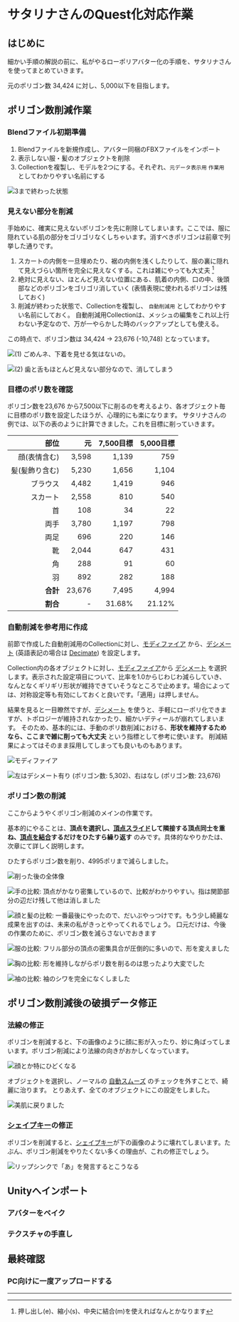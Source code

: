# サタリナさんのQuest化対応作業

## はじめに

細かい手順の解説の前に、私がやるローポリアバター化の手順を、サタリナさんを使ってまとめていきます。

元のポリゴン数 34,424 に対し、5,000以下を目指します。

## ポリゴン数削減作業

### Blendファイル初期準備

1. Blendファイルを新規作成し、アバター同梱のFBXファイルをインポート
2. 表示しない服・髪のオブジェクトを削除
3. Collectionを複製し、モデルを2つにする。それぞれ、`元データ表示用` `作業用` としてわかりやすい名前にする

![3まで終わった状態](./src/02_satalina_san_decimate/images/00_01_workspace.png)

### 見えない部分を削減

手始めに、確実に見えないポリゴンを先に削除してしまいます。ここでは、服に隠れている肌の部分をゴリゴリなくしちゃいます。消すべきポリゴンは前章で列挙した通りです。

1. スカートの内側を一旦埋めたり、裾の内側を浅くしたりして、服の裏に隠れて見えづらい箇所を完全に見えなくする。これは雑にやっても大丈夫 [^3-1]
2. 絶対に見えない、ほとんど見えない位置にある、肌着の内側、口の中、後頭部などのポリゴンをゴリゴリ消していく (表情表現に使われるポリゴンは残しておく)
3. 削減が終わった状態で、Collectionを複製し、 `自動削減用` としてわかりやすい名前にしておく。
自動削減用Collectionは、メッシュの編集をこれ以上行わない予定なので、万が一やらかした時のバックアップとしても使える。

この時点で、ポリゴン数は 34,424 → 23,676 (-10,748) となっています。

![(1) ごめんネ、下着を見せる気はないの。](./src/02_satalina_san_decimate/images/01_01_inside_skirt.png)

![(2) 歯と舌もほとんど見えない部分なので、消してしまう](./src/02_satalina_san_decimate/images/01_03_delete_inside_mouth.png)

[^3-1]: 押し出し(e)、縮小(s)、中央に結合(m)を使えればなんとかなります


### 目標のポリ数を確認

ポリゴン数を23,676 から7,500以下に削るのを考えるより、各オブジェクト毎に目標のポリ数を設定したほうが、心理的にも楽になります。
サタリナさんの例では、以下の表のように計算できました。これを目標に削っていきます。

|部位|元|7,500目標|5,000目標|
|---:|---:|---:|---:|
|顔(表情含む)    |3,598     |1,139    |759      |
|髪(髪飾り含む) |5,230     |1,656    |1,104   |
|ブラウス         |4,482     |1,419    |946      |
|スカート         |2,558     |810       |540      |
|首                  |108        |34        |22        |
|両手               |3,780     |1,197    |798     |
|両足               |696        |220       |146     |
|靴                  |2,044     |647       |431     |
|角                  |288        |91        |60        |
|羽                  |892        |282       |188     |
|**合計**       |23,676   |7,495     |4,994  |
|**割合**       |-            |31.68% |21.12%|


### 自動削減を参考用に作成

前節で作成した自動削減用のCollectionに対し、<u>モディファイア</u> から、<u>デシメート</u> (英語表記の場合は <u>Decimate</u>) を設定します。

Collection内の各オブジェクトに対し、<u>モディファイア</u>から <u>デシメート</u> を選択します。表示された設定項目について、比率を1.0からじわじわ減らしていき、なんとなくギリギリ形状が維持できていそうなところで止めます。場合によっては、対称設定等も有効にしておくと良いです。「適用」は押しません。

結果を見ると一目瞭然ですが、<u>デシメート</u> を使うと、手軽にローポリ化できますが、トポロジーが維持されなかったり、細かいデティールが崩れてしまいます。
そのため、基本的には、手動のポリ数削減における、**形状を維持するためなら、ここまで雑に削っても大丈夫** という指標として参考に使います。
削減結果によってはそのまま採用してしまっても良いものもあります。

![<u>モディファイア</u>](./src/02_satalina_san_decimate/images/02_01_modifier.png)

![左は<u>デシメート</u>有り (ポリゴン数: 5,302)、右はなし (ポリゴン数: 23,676)](./src/02_satalina_san_decimate/images/02_02_diff_decimated.png)


### ポリゴン数の削減

ここからようやくポリゴン削減のメインの作業です。

基本的にやることは、**頂点を選択し、<u>頂点スライド</u>して隣接する頂点同士を重ね、<u>頂点を結合</u>するだけをひたすら繰り返す** のみです。具体的なやりかたは、次章にて詳しく説明します。

ひたすらポリゴン数を削り、4995ポリまで減らしました。

![削った後の全体像](./src/02_satalina_san_decimate/images/03_04_all_result.png)

![手の比較: 頂点がかなり密集しているので、比較がわかりやすい。指は関節部分の辺だけ残して他は消しました](./src/02_satalina_san_decimate/images/03_11_diff_hands.png)

![顔と髪の比較: 一番最後にやったので、だいぶやっつけです。もう少し綺麗な成果を出すのは、未来の私がきっとやってくれるでしょう。 **口元だけは、今後の作業のために、ポリゴン数を減らさないでおきます**](./src/02_satalina_san_decimate/images/03_12_diff_head.png)

![服の比較: フリル部分の頂点の密集具合が圧倒的に多いので、形を変えました](./src/02_satalina_san_decimate/images/03_13_diff_cloth.png)

![胸の比較: 形を維持しながらポリ数を削るのは思ったより大変でした](./src/02_satalina_san_decimate/images/03_14_diff_bust.png)

![袖の比較: 袖のシワを完全になくしました](./src/02_satalina_san_decimate/images/03_15_diff_sleeve.png)

<!--
![1. 移動できそうな辺をまとめて選択し・・](./src/02_satalina_san_decimate/images/03_00_select_single_loop.png)

![2. 辺をスライドして、隣接する頂点に重ねる](./src/02_satalina_san_decimate/images/03_01_slided_loop.png)

![3. これを等間隔に繰り返していく](./src/02_satalina_san_decimate/images/03_02_repeat_slided.png)

![4. 重ねた頂点は、「メッシュ」→「マージ」→「距離で」から。これを何度も繰り返す](./src/02_satalina_san_decimate/images/03_03_result.png) -->


## ポリゴン数削減後の破損データ修正

### 法線の修正

ポリゴンを削減すると、下の画像のように顔に影が入ったり、妙に角ばってしまいます。ポリゴン削減により法線の向きがおかしくなっています。

![顔とか特にひどくなる](./src/02_satalina_san_decimate/images/04_01_broken_normal.png)

オブジェクトを選択し、ノーマルの <u>自動スムーズ</u> のチェックを外すことで、綺麗に治ります。
とりあえず、全てのオブジェクトにこの設定をしました。

![美肌に戻りました](./src/02_satalina_san_decimate/images/04_02_fixed_normal.png)


### <u>シェイプキー</u>の修正

ポリゴンを削減すると、<u>シェイプキー</u>が下の画像のように壊れてしまいます。たぶん、ポリゴン削減をやりたくない多くの理由が、これの修正でしょう。

![リップシンクで「あ」を発言するとこうなる](./src/02_satalina_san_decimate/images/05_01_broken_shapekey.png)


## Unityへインポート

### アバターをベイク

### テクスチャの手直し


## 最終確認

### PC向けに一度アップロードする



---
<div style="page-break-before:always"/>